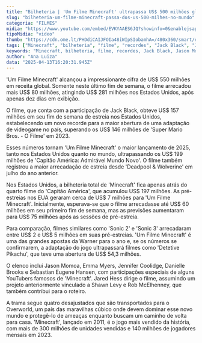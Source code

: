 ```yaml
---
title: "Bilheteria | 'Um Filme Minecraft' ultrapassa US$ 500 milhões globalmente"
slug: "bilheteria-um-filme-minecraft-passa-dos-us-500-milhes-no-mundo"
categoria: "FILMES"
midia: "https://www.youtube.com/embed/EVKYAAES6JQ?showinfo=0&enablejsapi=1"
tipoMidia: "video"
thumb: "https://cdn.ome.lt/PHDdiCAIJFOIa48iWIpSIobamhA=/480x360/smart/extras/conteudos/01_xkbPbLN.jpg"
tags: ["Minecraft", "bilheteria", "filme", "recordes", "Jack Black", "Jason Momoa", "Warner", "adaptação de game", "estreia cinematográfica"]
keywords: "Minecraft, bilheteria, filme, recordes, Jack Black, Jason Momoa, Warner, adaptação de game, estreia cinematográfica"
author: "Ana Luiza"
data: "2025-04-13T16:20:31.945Z"
---
```


'Um Filme Minecraft' alcançou a impressionante cifra de US$ 550 milhões em receita global. Somente neste último fim de semana, o filme arrecadou mais US$ 80 milhões, atingindo US$ 281 milhões nos Estados Unidos, após apenas dez dias em exibição.

O filme, que conta com a participação de Jack Black, obteve US$ 157 milhões em seu fim de semana de estreia nos Estados Unidos, estabelecendo um novo recorde para a maior abertura de uma adaptação de videogame no país, superando os US$ 146 milhões de 'Super Mario Bros. - O Filme' em 2023.

Esses números tornam 'Um Filme Minecraft' o maior lançamento de 2025, tanto nos Estados Unidos quanto no mundo, ultrapassando os US$ 199 milhões de 'Capitão América: Admirável Mundo Novo'. O filme também registrou a maior arrecadação de estreia desde 'Deadpool & Wolverine' em julho do ano anterior.

Nos Estados Unidos, a bilheteria total de 'Minecraft' fica apenas atrás do quarto filme do 'Capitão América', que acumulou US$ 197 milhões. As pré-estreias nos EUA geraram cerca de US$ 7 milhões para 'Um Filme Minecraft'. Inicialmente, esperava-se que o filme arrecadasse até US$ 60 milhões em seu primeiro fim de semana, mas as previsões aumentaram para US$ 75 milhões após as sessões de pré-estreia.

Para comparação, filmes similares como 'Sonic 2' e 'Sonic 3' arrecadaram entre US$ 2 e US$ 5 milhões em suas pré-estreias. 'Um Filme Minecraft' é uma das grandes apostas da Warner para o ano e, se os números se confirmarem, a adaptação do jogo ultrapassará filmes como 'Detetive Pikachu', que teve uma abertura de US$ 54,3 milhões.

O elenco inclui Jason Momoa, Emma Myers, Jennifer Coolidge, Danielle Brooks e Sebastian Eugene Hansen, com participações especiais de alguns YouTubers famosos de 'Minecraft'. Jared Hess dirige o filme, assumindo um projeto anteriormente vinculado a Shawn Levy e Rob McElhenney, que também contribui para o roteiro.

A trama segue quatro desajustados que são transportados para o Overworld, um país das maravilhas cúbico onde devem dominar esse novo mundo e protegê-lo de ameaças enquanto buscam um caminho de volta para casa. 'Minecraft', lançado em 2011, é o jogo mais vendido da história, com mais de 300 milhões de unidades vendidas e 140 milhões de jogadores mensais em 2023.